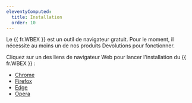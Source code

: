 ```yaml
---
eleventyComputed:
  title: Installation
  order: 10
---
```

Le {{ fr.WBEX }} est un outil de navigateur gratuit. Pour le moment, il nécessite au moins un de nos produits Devolutions pour fonctionner.  

Cliquez sur un des liens de navigateur Web pour lancer l'installation du {{ fr.WBEX }} :  

* [Chrome](chrome/)
* [Firefox](firefox/)
* [Edge](edge/)
* [Opera](opera/)
